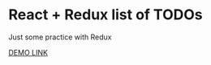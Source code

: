 # React + Redux list of TODOs

Just some practice with Redux

 [DEMO LINK](https://Esceype.github.io/react_redux-list-of-todos/)
